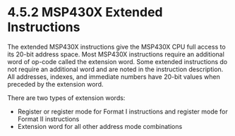 # 4.5.2 MSP430X Extended Instructions

The extended MSP430X instructions give the MSP430X CPU full access to its 20-bit address space. Most MSP430X
instructions require an additional word of op-code called the extension word. Some extended instructions do not
require an additional word and are noted in the instruction description. All addresses, indexes, and immediate
numbers have 20-bit values when preceded by the extension word.

There are two types of extension words:

- Register or register mode for Format I instructions and register mode for Format II instructions
- Extension word for all other address mode combinations
